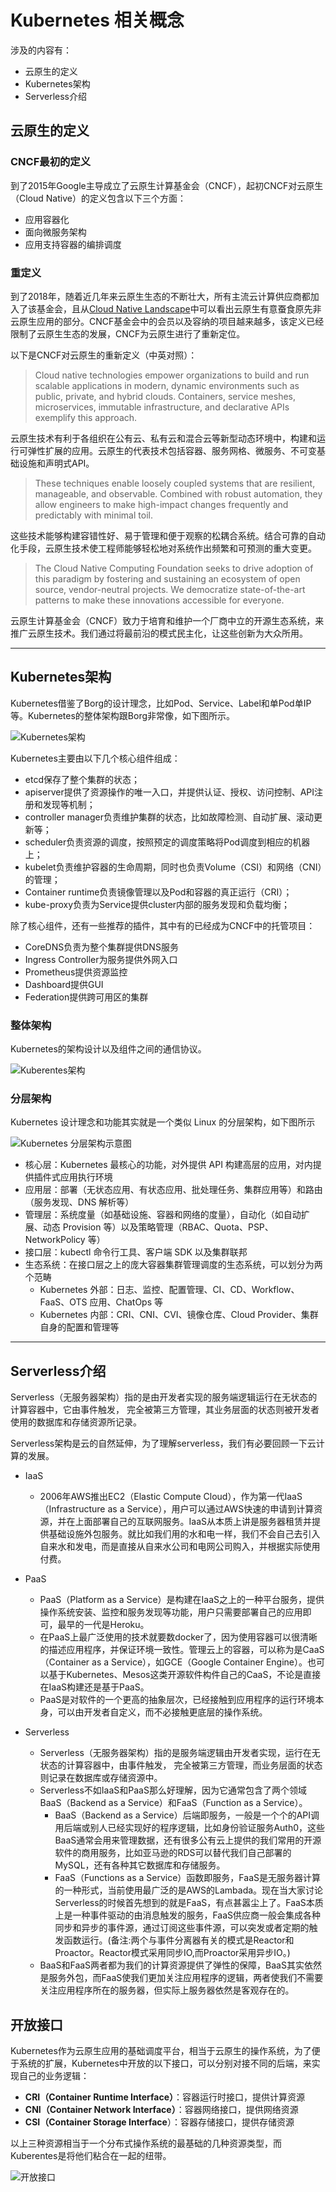 
#  Kubernetes 相关概念

涉及的内容有：

* 云原生的定义
* Kubernetes架构
* Serverless介绍


## 云原生的定义

### CNCF最初的定义

到了2015年Google主导成立了云原生计算基金会（CNCF），起初CNCF对云原生（Cloud Native）的定义包含以下三个方面：

- 应用容器化
- 面向微服务架构
- 应用支持容器的编排调度

### 重定义

到了2018年，随着近几年来云原生生态的不断壮大，所有主流云计算供应商都加入了该基金会，且从[Cloud Native Landscape](https://i.cncf.io)中可以看出云原生有意蚕食原先非云原生应用的部分。CNCF基金会中的会员以及容纳的项目越来越多，该定义已经限制了云原生生态的发展，CNCF为云原生进行了重新定位。

以下是CNCF对云原生的重新定义（中英对照）：

> Cloud native technologies empower organizations to build and run scalable applications in modern, dynamic environments such as public, private, and hybrid clouds. Containers, service meshes, microservices, immutable infrastructure, and declarative APIs exemplify this approach.

云原生技术有利于各组织在公有云、私有云和混合云等新型动态环境中，构建和运行可弹性扩展的应用。云原生的代表技术包括容器、服务网格、微服务、不可变基础设施和声明式API。

> These techniques enable loosely coupled systems that are resilient, manageable, and observable. Combined with robust automation, they allow engineers to make high-impact changes frequently and predictably with minimal toil.

这些技术能够构建容错性好、易于管理和便于观察的松耦合系统。结合可靠的自动化手段，云原生技术使工程师能够轻松地对系统作出频繁和可预测的重大变更。

> The Cloud Native Computing Foundation seeks to drive adoption of this paradigm by fostering and sustaining an ecosystem of open source, vendor-neutral projects. We democratize state-of-the-art patterns to make these innovations accessible for everyone.

云原生计算基金会（CNCF）致力于培育和维护一个厂商中立的开源生态系统，来推广云原生技术。我们通过将最前沿的模式民主化，让这些创新为大众所用。

---

## Kubernetes架构

Kubernetes借鉴了Borg的设计理念，比如Pod、Service、Label和单Pod单IP等。Kubernetes的整体架构跟Borg非常像，如下图所示。

![Kubernetes架构](./images/architecture.png)

Kubernetes主要由以下几个核心组件组成：

- etcd保存了整个集群的状态；
- apiserver提供了资源操作的唯一入口，并提供认证、授权、访问控制、API注册和发现等机制；
- controller manager负责维护集群的状态，比如故障检测、自动扩展、滚动更新等；
- scheduler负责资源的调度，按照预定的调度策略将Pod调度到相应的机器上；
- kubelet负责维护容器的生命周期，同时也负责Volume（CSI）和网络（CNI）的管理；
- Container runtime负责镜像管理以及Pod和容器的真正运行（CRI）；
- kube-proxy负责为Service提供cluster内部的服务发现和负载均衡；

除了核心组件，还有一些推荐的插件，其中有的已经成为CNCF中的托管项目：

- CoreDNS负责为整个集群提供DNS服务
- Ingress Controller为服务提供外网入口
- Prometheus提供资源监控
- Dashboard提供GUI
- Federation提供跨可用区的集群

### 整体架构

Kubernetes的架构设计以及组件之间的通信协议。

![Kuberentes架构](./images/kubernetes-high-level-component-archtecture.jpg)

### 分层架构

Kubernetes 设计理念和功能其实就是一个类似 Linux 的分层架构，如下图所示

![Kubernetes 分层架构示意图](./images/hierarchical-architecture.jpg)

* 核心层：Kubernetes 最核心的功能，对外提供 API 构建高层的应用，对内提供插件式应用执行环境
* 应用层：部署（无状态应用、有状态应用、批处理任务、集群应用等）和路由（服务发现、DNS 解析等）
* 管理层：系统度量（如基础设施、容器和网络的度量），自动化（如自动扩展、动态 Provision 等）以及策略管理（RBAC、Quota、PSP、NetworkPolicy 等）
* 接口层：kubectl 命令行工具、客户端 SDK 以及集群联邦
* 生态系统：在接口层之上的庞大容器集群管理调度的生态系统，可以划分为两个范畴
  * Kubernetes 外部：日志、监控、配置管理、CI、CD、Workflow、FaaS、OTS 应用、ChatOps 等
  * Kubernetes 内部：CRI、CNI、CVI、镜像仓库、Cloud Provider、集群自身的配置和管理等

---

## Serverless介绍

Serverless（无服务器架构）指的是由开发者实现的服务端逻辑运行在无状态的计算容器中，它由事件触发， 完全被第三方管理，其业务层面的状态则被开发者使用的数据库和存储资源所记录。

Serverless架构是云的自然延伸，为了理解serverless，我们有必要回顾一下云计算的发展。

* IaaS
  * 2006年AWS推出EC2（Elastic Compute Cloud），作为第一代IaaS（Infrastructure as a Service），用户可以通过AWS快速的申请到计算资源，并在上面部署自己的互联网服务。IaaS从本质上讲是服务器租赁并提供基础设施外包服务。就比如我们用的水和电一样，我们不会自己去引入自来水和发电，而是直接从自来水公司和电网公司购入，并根据实际使用付费。

* PaaS
  * PaaS（Platform as a Service）是构建在IaaS之上的一种平台服务，提供操作系统安装、监控和服务发现等功能，用户只需要部署自己的应用即可，最早的一代是Heroku。
  * 在PaaS上最广泛使用的技术就要数docker了，因为使用容器可以很清晰的描述应用程序，并保证环境一致性。管理云上的容器，可以称为是CaaS（Container as a Service），如GCE（Google Container Engine）。也可以基于Kubernetes、Mesos这类开源软件构件自己的CaaS，不论是直接在IaaS构建还是基于PaaS。
  * PaaS是对软件的一个更高的抽象层次，已经接触到应用程序的运行环境本身，可以由开发者自定义，而不必接触更底层的操作系统。

* Serverless
  * Serverless（无服务器架构）指的是服务端逻辑由开发者实现，运行在无状态的计算容器中，由事件触发， 完全被第三方管理，而业务层面的状态则记录在数据库或存储资源中。
  * Serverless不如IaaS和PaaS那么好理解，因为它通常包含了两个领域BaaS（Backend as a Service）和FaaS（Function as a Service）。
      * BaaS（Backend as a Service）后端即服务，一般是一个个的API调用后端或别人已经实现好的程序逻辑，比如身份验证服务Auth0，这些BaaS通常会用来管理数据，还有很多公有云上提供的我们常用的开源软件的商用服务，比如亚马逊的RDS可以替代我们自己部署的MySQL，还有各种其它数据库和存储服务。
      * FaaS（Functions as a Service）函数即服务，FaaS是无服务器计算的一种形式，当前使用最广泛的是AWS的Lambada。现在当大家讨论Serverless的时候首先想到的就是FaaS，有点甚嚣尘上了。FaaS本质上是一种事件驱动的由消息触发的服务，FaaS供应商一般会集成各种同步和异步的事件源，通过订阅这些事件源，可以突发或者定期的触发函数运行。(备注:两个与事件分离器有关的模式是Reactor和Proactor。Reactor模式采用同步IO,而Proactor采用异步IO。)
  * BaaS和FaaS两者都为我们的计算资源提供了弹性的保障，BaaS其实依然是服务外包，而FaaS使我们更加关注应用程序的逻辑，两者使我们不需要关注应用程序所在的服务器，但实际上服务器依然是客观存在的。


## 开放接口

Kubernetes作为云原生应用的基础调度平台，相当于云原生的操作系统，为了便于系统的扩展，Kubernetes中开放的以下接口，可以分别对接不同的后端，来实现自己的业务逻辑：

- **CRI（Container Runtime Interface）**：容器运行时接口，提供计算资源
- **CNI（Container Network Interface）**：容器网络接口，提供网络资源
- **CSI（Container Storage Interface**）：容器存储接口，提供存储资源

以上三种资源相当于一个分布式操作系统的最基础的几种资源类型，而Kuberentes是将他们粘合在一起的纽带。

![开放接口](./images/open-interfaces.jpg)
